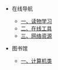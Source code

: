 - 在线导航

  - [一、读物学习](1.1.ReadStudy.md)
  - [二、在线工具](1.2.OnlineTool.md)
  - [三、网络资源](1.3.ResourceSearch.md)

- 图书馆

  - [一、计算机类](2.1.ComputerBook.md)

    



